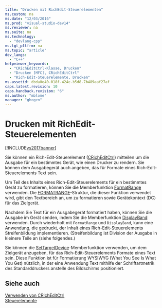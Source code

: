 ```yaml
---
title: "Drucken mit RichEdit-Steuerelementen"
ms.custom: na
ms.date: "12/03/2016"
ms.prod: "visual-studio-dev14"
ms.reviewer: na
ms.suite: na
ms.technology: 
  - "devlang-cpp"
ms.tgt_pltfrm: na
ms.topic: "article"
dev_langs: 
  - "C++"
helpviewer_keywords: 
  - "CRichEditCtrl-Klasse, Drucken"
  - "Drucken [MFC], CRichEditCtrl"
  - "Rich-Edit-Steuerelemente, Drucken"
ms.assetid: dbda0e40-018f-424e-b5d8-7b489aaf27af
caps.latest.revision: 10
caps.handback.revision: "6"
ms.author: "mblome"
manager: "ghogen"
---
```

# Drucken mit RichEdit-Steuerelementen
[!INCLUDE[vs2017banner](../assembler/inline/includes/vs2017banner.md)]

Sie können ein Rich\-Edit\-Steuerelement \([CRichEditCtrl](../mfc/reference/cricheditctrl-class.md)\) mitteilen um die Ausgabe für ein bestimmtes Gerät, wie einen Drucker zu rendern.  Sie können dem Ausgabegerät auch angeben, das für Formate eines Rich\-Edit\-Steuerelements Text sein.  
  
 Um Teil des Inhalts eines Rich\-Edit\-Steuerelements für ein bestimmtes Gerät zu formatieren, können Sie die Memberfunktion [FormatRange](../Topic/CRichEditCtrl::FormatRange.md) verwenden.  Die [FORMATRANGE](http://msdn.microsoft.com/library/windows/desktop/bb787911)\-Struktur, die dieser Funktion verwendet wird, gibt den Textbereich an, um zu formatieren sowie Gerätekontext \(DC\) für das Zielgerät.  
  
 Nachdem Sie Text für ein Ausgabegerät formatiert haben, können Sie die Ausgabe im Gerät senden, indem Sie die Memberfunktion [DisplayBand](../Topic/CRichEditCtrl::DisplayBand.md) verwenden.  Durch wiederholt mit `FormatRange` und `DisplayBand`, kann eine Anwendung, die gedruckt, der Inhalt eines Rich\-Edit\-Steuerelements Streifenbildung implementieren. \(Streifenbildung ist Division der Ausgabe in kleinere Teile an \(siehe folgendes.\)  
  
 Sie können die [SetTargetDevice](../Topic/CRichEditCtrl::SetTargetDevice.md)\-Memberfunktion verwenden, um dem Zielgerät anzugeben, für das Rich\-Edit\-Steuerelements Formate eines Text sein.  Diese Funktion ist für Formatierung WYSIWYG \(What You See Is What You Get\) nützlich, in der eine Anwendung Text mithilfe der Schriftartmetrik des Standarddruckers anstelle des Bildschirms positioniert.  
  
## Siehe auch  
 [Verwenden von CRichEditCtrl](../mfc/using-cricheditctrl.md)   
 [Steuerelemente](../mfc/controls-mfc.md)